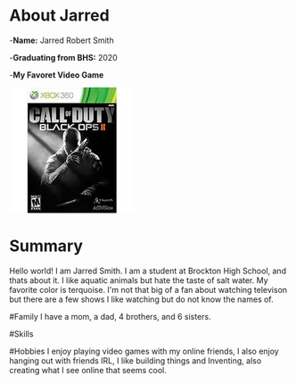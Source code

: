 # About Jarred

-**Name:** Jarred Robert Smith

-**Graduating from BHS:** 2020

-**My Favoret Video Game** 

![Favoret Game](./bo2.jfif)


# Summary
Hello world! I am Jarred Smith. I am a student at Brockton High School, and thats about it. I like aquatic animals but hate the taste of salt water. My favorite color is terquoise. I'm not that big of a fan about watching televison but there are a few shows I like watching but do not know the names of.

#Family 
I have a mom, a dad, 4 brothers, and 6 sisters.

#Skills

#Hobbies
I enjoy playing video games with my online friends, I also enjoy hanging out with friends IRL, I like building things and Inventing, also creating what I see online that seems cool.

